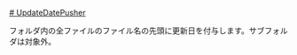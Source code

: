 [# UpdateDatePusher](https://uni928.github.io/UpdateDatePusher/)

フォルダ内の全ファイルのファイル名の先頭に更新日を付与します。サブフォルダは対象外。
